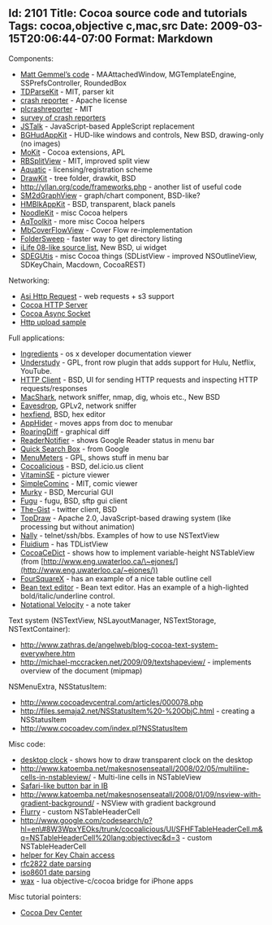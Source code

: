 Id: 2101
Title: Cocoa source code and tutorials
Tags: cocoa,objective c,mac,src
Date: 2009-03-15T20:06:44-07:00
Format: Markdown
--------------
Components:

-   [Matt Gemmel’s code](http://mattgemmell.com/source) -
    MAAttachedWindow, MGTemplateEngine, SSPrefsController, RoundedBox
-   [TDParseKit](http://ditchnet.org/tdparsekit/) - MIT, parser kit
-   [crash reporter](http://vafer.org/projects/feedbackreporter/) -
    Apache license
-   [plcrashreporter](http://code.google.com/p/plcrashreporter/) - MIT
-   [survey of crash
    reporters](http://www.red-sweater.com/blog/860/crash-reporter-roundup)
-   [JSTalk](http://github.com/ccgus/jstalk/tree/master) -
    JavaScript-based AppleScript replacement
-   [BGHudAppKit](http://www.binarymethod.com/bghudappkit/) - HUD-like
    windows and controls, New BSD, drawing-only (no images)
-   [MoKit](http://mokit.sourceforge.net) - Cocoa extensions, APL
-   [RBSplitView](http://www.brockerhoff.net/src/rbs.html) - MIT,
    improved split view
-   [Aquatic](http://www.aquaticmac.com/) - licensing/registration
    scheme
-   [DrawKit](http://apptree.net/code.htm) - tree folder, drawkit, BSD
-   <http://yllan.org/code/frameworks.php> - another list of useful code
-   [SM2dGraphView](http://developer.snowmintcs.com/frameworks/sm2dgraphview/) -
    graph/chart component, BSD-like?
-   [HMBlkAppKit](http://shiira.jp/hmblkappkit/en.html) - BSD,
    transparent, black panels
-   [NoodleKit](http://github.com/MrNoodle/NoodleKit) - misc Cocoa
    helpers
-   [AqToolkit](http://github.com/AlanQuatermain/aqtoolkit) - more misc
    Cocoa helpers
-   [MbCoverFlowView](http://github.com/mattball/MBCoverFlowViev) -
    Cover Flow re-implementation
-   [FolderSweep](http://mattgemmell.com/2008/04/10/foldersweep-source-code) -
    faster way to get directory listing
-   [iLife 08-like source list](http://code.google.com/p/sourcelist/),
    New BSD, ui widget
-   [SDEGUtis](http://github.com/sdegutis) - misc Cocoa things
    (SDListView - improved NSOutlineView, SDKeyChain, Macdown,
    CocoaREST)

Networking:

-   [Asi Http Request](http://github.com/pokeb/asi-http-request) - web
    requests + s3 support
-   [Cocoa HTTP Server](http://code.google.com/p/cocoahttpserver/)
-   [Cocoa Async Socket](http://code.google.com/p/cocoaasyncsocket/)
-   [Http upload
    sample](http://www.cocoadev.com/index.pl?HTTPFileUploadSample)

Full applications:

-   [Ingredients](http://github.com/fileability/Ingredients) - os x
    developer documentation viewer
-   [Understudy](http://code.google.com/p/understudy/) - GPL, front row
    plugin that adds support for Hulu, Netflix, YouTube.
-   [HTTP Client](http://ditchnet.org/httpclient/) - BSD, UI for sending
    HTTP requests and inspecting HTTP requests/responses
-   [MacShark](http://code.google.com/p/macshark/), network sniffer,
    nmap, dig, whois etc., New BSD
-   [Eavesdrop](http://code.google.com/p/eavesdrop/), GPLv2, network
    sniffer
-   [hexfiend](http://ridiculousfish.com/hexfiend/), BSD, hex editor
-   [AppHider](http://code.google.com/p/apphider/) - moves apps from doc
    to menubar
-   [RoaringDiff](http://code.google.com/p/roaringdiff/) - graphical
    diff
-   [ReaderNotifier](http://code.google.com/p/readernotifier/) - shows
    Google Reader status in menu bar
-   [Quick Search Box](http://code.google.com/p/qsb-mac/) - from Google
-   [MenuMeters](http://www.ragingmenace.com/software/menumeters/) -
    GPL, shows stuff in menu bar
-   [Cocoalicious](http://www.scifihifi.com/cocoalicious/) - BSD,
    del.icio.us client
-   [VitaminSE](http://www.elliotglaysher.org/vitaminsee/) - picture
    viewer
-   [SimpleCominc](http://code.google.com/p/simplecomic/) - MIT, comic
    viewer
-   [Murky](http://bitbucket.org/snej/murky/wiki/Home) - BSD, Mercurial
    GUI
-   [Fugu](http://rsug.itd.umich.edu/software/fugu/) - fugu, BSD, sftp
    gui client
-   [The-Gist](http://github.com/sdegutis/The-Gist) - twitter client,
    BSD
-   [TopDraw](http://code.google.com/p/topdraw/) - Apache 2.0,
    JavaScript-based drawing system (like processing but without
    animation)
-   [Nally](http://code.google.com/p/nally/) - telnet/ssh/bbs. Examples
    of how to use NSTextView
-   [Fluidium](http://github.com/itod/fluidium) - has TDListView
-   [CocoaCeDict](http://code.google.com/p/cocoacedict/) - shows how to
    implement variable-height NSTableView (from
    [http://www.eng.uwaterloo.ca/\~ejones/](http://www.eng.uwaterloo.ca/~ejones/))
-   [FourSquareX](http://github.com/codebutler/foursquarex) - has an
    example of a nice table outline cell
-   [Bean text editor](http://www.bean-osx.com/Bean.html) - Bean text
    editor. Has an example of a high-lighted bold/italic/underline
    control.
-   [Notational Velocity](http://github.com/scrod/nv) - a note taker

Text system (NSTextView, NSLayoutManager, NSTextStorage,
NSTextContainer):

-   <http://www.zathras.de/angelweb/blog-cocoa-text-system-everywhere.htm>
-   <http://michael-mccracken.net/2009/09/textshapeview/> - implements
    overview of the document (mipmap)

NSMenuExtra, NSStatusItem:

-   <http://www.cocoadevcentral.com/articles/000078.php>
-   http://files.semaja2.net/NSStatusItem%20-%20ObjC.html - creating a
    NSStatusItem
-   <http://www.cocoadev.com/index.pl?NSStatusItem>

Misc code:

-   [desktop clock](http://github.com/jharwig/desktop_clock) - shows how
    to draw transparent clock on the desktop
-   <http://www.katoemba.net/makesnosenseatall/2008/02/05/multiline-cells-in-nstableview/> -
    Multi-line cells in NSTableView
-   [Safari-like button bar in
    IB](http://www.katoemba.net/makesnosenseatall/2008/01/13/safari-like-button-bar-in-interface-builder/)
-   <http://www.katoemba.net/makesnosenseatall/2008/01/09/nsview-with-gradient-background/> -
    NSView with gradient background
-   [Flurry](http://github.com/calumr/flurry) - custom NSTableHeaderCell
-   http://www.google.com/codesearch/p?hl=en\#8W3WpxYEOks/trunk/cocoalicious/UI/SFHFTableHeaderCell.m&q=NSTableHeaderCell%20lang:objectivec&d=3 -
    custom NSTableHeaderCell
-   [helper for Key Chain
    access](http://www.stiefels.net/projects/stnkeychainaccess/)
-   [rfc2822 date
    parsing](http://fi.am/entry/parsing-rfc2822-dates-with-nsdate/)
-   [iso8601 date parsing](http://github.com/square/iso8601parser)
-   [wax](http://github.com/probablycorey/wax) - lua objective-c/cocoa
    bridge for iPhone apps

Misc tutorial pointers:

-   [Cocoa Dev Center](http://www.cocoadevcentral.com/)

